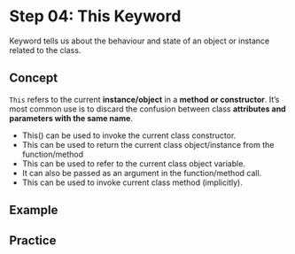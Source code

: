 # Step 04: This Keyword
Keyword tells us about the behaviour and state of an object or instance related to the class.

## Concept
`This` refers to the current **instance/object** in a **method or constructor**. It’s most common use is to discard the confusion between class **attributes and parameters with the same name**.

* This() can be used to invoke the current class constructor.
* This can be used to return the current class object/instance from the function/method
* This can be used to refer to the current class object variable.
* It can also be passed as an argument in the function/method call.
* This can be used to invoke current class method (implicitly). 

## Example





## Practice

